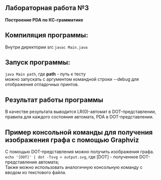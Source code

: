 ## Лабораторная работа №3
**Построение PDA по КС-грамматике**
## Компиляция программы:
Внутри директории src ```javac Main.java``` <br>
## Запуск программы:
```java Main path```,  где **path** - путь к тесту <br>
можно запускать с аргументом командной строки --debug для отображения отладочных принтов. <br>
## Результат работы программы
В качестве результата выводится LR(0)-автомат в DOT-представлении, правила для каждого состояния автомата,
PDA в DOT-представлении.
## Пример консольной команды для получения изображения графа с помощью Graphviz
С помощью DOT-представления можно получить изображения графа. <br>
```echo '[DOT]' | dot -Tsvg > output.svg```, где [DOT] - полученное DOT-представление автомата; <br>
Также можно использовать аналогичную консольную команду с вводом из текстового файла.
